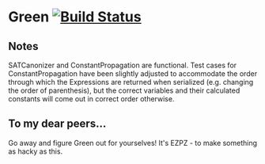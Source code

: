 # Green [![Build Status](https://travis-ci.com/DavidBakerEffendi/green.svg?branch=master)](https://travis-ci.com/DavidBakerEffendi/green)

## Notes
SATCanonizer and ConstantPropagation are functional. Test cases for 
ConstantPropagation have been slightly adjusted to accommodate the order 
through which the Expressions are returned when serialized (e.g. changing 
the order of parenthesis), but the correct variables and their calculated 
constants will come out in correct order otherwise.

## To my dear peers...
Go away and figure Green out for yourselves! It's EZPZ - to make something as
hacky as this.
